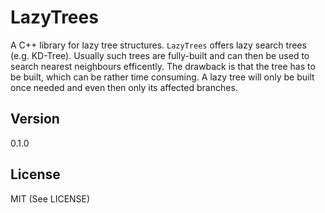 LazyTrees
==========
A C++ library for lazy tree structures.
`LazyTrees` offers lazy search trees (e.g. KD-Tree). Usually such trees are fully-built and can then be used to search nearest neighbours efficently. 
The drawback is that the tree has to be built, which can be rather time consuming. A lazy tree will only be built once needed and even then only its affected branches.

Version
-------
0.1.0

License
------
MIT (See LICENSE)
